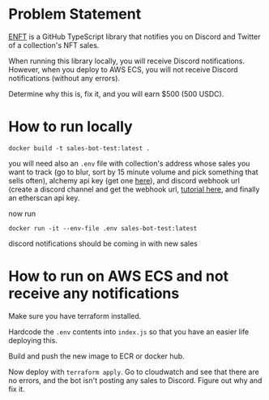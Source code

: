# Problem Statement

[ENFT](https://github.com/kenryu42/ethereum-nft-sales-bot) is a GitHub TypeScript library that notifies you on Discord and Twitter of a collection's NFT sales.

When running this library locally, you will receive Discord notifications. However, when you deploy to AWS ECS, you will not receive Discord notifications (without any errors).

Determine why this is, fix it, and you will earn $500 (500 USDC).

# How to run locally

`docker build -t sales-bot-test:latest .`

you will need also an `.env` file with collection's address whose sales you want to track (go to blur, sort by 15 minute volume and pick something that sells often), alchemy api key (get one [here](https://www.alchemy.com/)), and discord webhook url (create a discord channel and get the webhook url, [tutorial here](https://support.discord.com/hc/en-us/articles/228383668-Intro-to-Webhooks), and finally an etherscan api key.

now run

`docker run -it --env-file .env sales-bot-test:latest`

discord notifications should be coming in with new sales

# How to run on AWS ECS and not receive any notifications

Make sure you have terraform installed.

Hardcode the `.env` contents into `index.js` so that you have an easier life deploying this.

Build and push the new image to ECR or docker hub.

Now deploy with `terraform apply`. Go to cloudwatch and see that there are no errors, and the bot isn't posting any sales to Discord. Figure out why and fix it.
